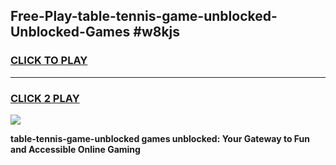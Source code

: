 
## Free-Play-table-tennis-game-unblocked-Unblocked-Games #w8kjs
<h3>
<a href="https://news.freeplayer.one?title=table-tennis-game-unblocked&ref=8M">CLICK TO PLAY</a></h3>
<hr>

<h3>
<a href="https://news.freeplayer.one?title=table-tennis-game-unblocked&ref=8M">CLICK 2 PLAY</a>
  
</h3>

<a href="https://news.freeplayer.one?title=table-tennis-game-unblocked&ref=8M"><img src="https://clearcache.store/games.png"></a>


**table-tennis-game-unblocked games unblocked: Your Gateway to Fun and Accessible Online Gaming**
